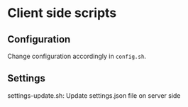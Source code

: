 # Client side scripts

## Configuration

Change configuration accordingly in `config.sh`.

## Settings

settings-update.sh: Update settings.json file on server side
